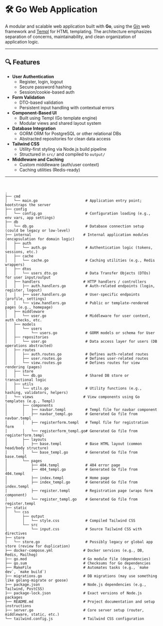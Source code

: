 # 🛠️ Go Web Application

A modular and scalable web application built with **Go**, using the [Gin](https://github.com/gin-gonic/gin) web framework and [Templ](https://templ.guide) for HTML templating. The architecture emphasizes separation of concerns, maintainability, and clean organization of application logic.

---

## 🔍 Features

- **User Authentication**
  - Register, login, logout
  - Secure password hashing
  - Session/cookie-based auth
- **Form Validation**
  - DTO-based validation
  - Persistent input handling with contextual errors
- **Component-Based UI**
  - Built using Templ (Go template engine)
  - Modular views and shared layout system
- **Database Integration**
  - GORM ORM for PostgreSQL or other relational DBs
  - Abstracted repositories for clean data access
- **Tailwind CSS**
  - Utility-first styling via Node.js build pipeline
  - Structured in `src/` and compiled to `output/`
- **Middleware and Caching**
  - Custom middleware (auth/user context)
  - Caching utilities (Redis-ready)

---

##

```

.
├── cmd
│   └── main.go                      # Application entry point; bootstraps the server
├── config
│   └── config.go                    # Configuration loading (e.g., env vars, app settings)
├── db
│   └── db.go                        # Database connection setup (could be legacy or low-level)
├── internal                        # Internal application modules (encapsulation for domain logic)
│   ├── auth
│   │   └── auth.go                  # Authentication logic (tokens, sessions, etc.)
│   ├── cache
│   │   └── cache.go                 # Caching utilities (e.g., Redis wrappers)
│   ├── dtos
│   │   └── users_dto.go             # Data Transfer Objects (DTOs) for user input/output
│   ├── handlers                    # HTTP handlers / controllers
│   │   ├── auth.handlers.go         # Auth-related endpoints (login, register, logout)
│   │   ├── user.handlers.go         # User-specific endpoints (profile, settings)
│   │   └── view.handlers.go         # Public or template-rendered pages (e.g., homepage)
│   ├── middleware
│   │   └── user.go                  # Middleware for user context, auth checks, etc.
│   ├── models
│   │   └── users
│   │       └── users.go             # GORM models or schema for User
│   ├── repositories
│   │   └── user.go                  # Data access layer for users (DB operations abstracted)
│   ├── routes
│   │   ├── auth.routes.go           # Defines auth-related routes
│   │   ├── user.routes.go           # Defines user-related routes
│   │   └── view.routes.go           # Defines routes for view rendering (pages)
│   ├── store
│   │   └── db.go                    # Shared DB store or transactional logic
│   ├── utils
│   │   └── utils.go                 # Utility functions (e.g., hashing, validators, helpers)
│   └── views                       # View components using Go templates (e.g., Templ)
│       ├── components
│       │   ├── navbar.templ         # Templ file for navbar component
│       │   ├── navbar_templ.go      # Generated Go file from navbar.templ
│       │   ├── registerform.templ   # Templ file for registration form
│       │   └── registerform_templ.go# Generated Go file from registerform.templ
│       ├── layouts
│       │   ├── base.templ           # Base HTML layout (common head/body structure)
│       │   └── base_templ.go        # Generated Go file from base.templ
│       └── pages
│           ├── 404.templ            # 404 error page
│           ├── 404_templ.go         # Generated Go file from 404.templ
│           ├── index.templ          # Home page
│           ├── index_templ.go       # Generated Go file from index.templ
│           ├── register.templ       # Registration page (wraps form component)
│           └── register_templ.go    # Generated Go file from register.templ
├── static
│   └── css
│       ├── output
│       │   └── style.css            # Compiled Tailwind CSS
│       └── src
│           └── input.css            # Source Tailwind CSS with directives
├── store
│   └── store.go                     # Possibly legacy or global app store (review for duplication)
├── docker-compose.yml              # Docker services (e.g., DB, Redis, Mailhog)
├── go.mod                          # Go module file (dependencies)
├── go.sum                          # Checksums for Go dependencies
├── MakeFile                        # Automates tasks (e.g., `make dev`, `make build`)
├── migrations.go                   # DB migrations (may use something like golang-migrate or goose)
├── package.json                    # Node.js dependencies (e.g., Tailwind, PostCSS)
├── package-lock.json               # Exact versions of Node.js packages
├── README.md                       # Project documentation and setup instructions
├── server.go                       # Core server setup (router, middleware, static, etc.)
└── tailwind.config.js              # Tailwind CSS configuration

```
